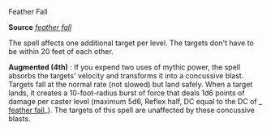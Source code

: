 Feather Fall

**Source** [_feather fall_](spells/featherFall#_feather-fall)

The spell affects one additional target per level. The targets don't have to be within 20 feet of each other.

**Augmented (4th)** : If you expend two uses of mythic power, the spell absorbs the targets' velocity and transforms it into a concussive blast. Targets fall at the normal rate (not slowed) but land safely. When a target lands, it creates a 10-foot-radius burst of force that deals 1d6 points of damage per caster level (maximum 5d6, Reflex half, DC equal to the DC of _ [feather fall](spells/featherFall#_feather-fall)_). The targets of this spell are unaffected by these concussive blasts.

